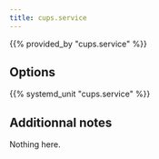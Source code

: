 ```yaml
---
title: cups.service
---
```


{{% provided_by "cups.service" %}}

## Options

{{% systemd_unit "cups.service" %}}

## Additionnal notes

Nothing here.
